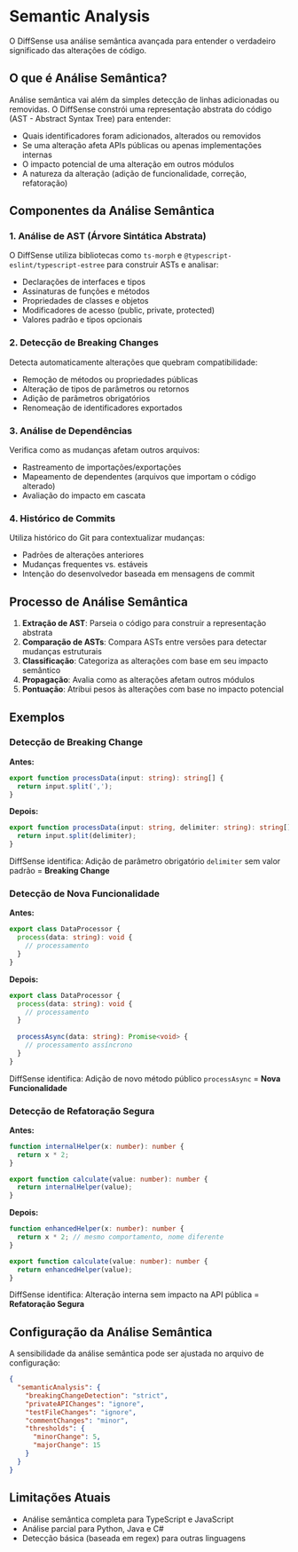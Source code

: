 # Semantic Analysis

O DiffSense usa análise semântica avançada para entender o verdadeiro significado das alterações de código.

## O que é Análise Semântica?

Análise semântica vai além da simples detecção de linhas adicionadas ou removidas. O DiffSense constrói uma representação abstrata do código (AST - Abstract Syntax Tree) para entender:

- Quais identificadores foram adicionados, alterados ou removidos
- Se uma alteração afeta APIs públicas ou apenas implementações internas
- O impacto potencial de uma alteração em outros módulos
- A natureza da alteração (adição de funcionalidade, correção, refatoração)

## Componentes da Análise Semântica

### 1. Análise de AST (Árvore Sintática Abstrata)

O DiffSense utiliza bibliotecas como `ts-morph` e `@typescript-eslint/typescript-estree` para construir ASTs e analisar:

- Declarações de interfaces e tipos
- Assinaturas de funções e métodos
- Propriedades de classes e objetos
- Modificadores de acesso (public, private, protected)
- Valores padrão e tipos opcionais

### 2. Detecção de Breaking Changes

Detecta automaticamente alterações que quebram compatibilidade:

- Remoção de métodos ou propriedades públicas
- Alteração de tipos de parâmetros ou retornos
- Adição de parâmetros obrigatórios
- Renomeação de identificadores exportados

### 3. Análise de Dependências

Verifica como as mudanças afetam outros arquivos:

- Rastreamento de importações/exportações
- Mapeamento de dependentes (arquivos que importam o código alterado)
- Avaliação do impacto em cascata

### 4. Histórico de Commits

Utiliza histórico do Git para contextualizar mudanças:

- Padrões de alterações anteriores
- Mudanças frequentes vs. estáveis
- Intenção do desenvolvedor baseada em mensagens de commit

## Processo de Análise Semântica

1. **Extração de AST**: Parseia o código para construir a representação abstrata
2. **Comparação de ASTs**: Compara ASTs entre versões para detectar mudanças estruturais
3. **Classificação**: Categoriza as alterações com base em seu impacto semântico
4. **Propagação**: Avalia como as alterações afetam outros módulos
5. **Pontuação**: Atribui pesos às alterações com base no impacto potencial

## Exemplos

### Detecção de Breaking Change

**Antes:**
```typescript
export function processData(input: string): string[] {
  return input.split(',');
}
```

**Depois:**
```typescript
export function processData(input: string, delimiter: string): string[] {
  return input.split(delimiter);
}
```

DiffSense identifica: Adição de parâmetro obrigatório `delimiter` sem valor padrão = **Breaking Change**

### Detecção de Nova Funcionalidade

**Antes:**
```typescript
export class DataProcessor {
  process(data: string): void {
    // processamento
  }
}
```

**Depois:**
```typescript
export class DataProcessor {
  process(data: string): void {
    // processamento
  }
  
  processAsync(data: string): Promise<void> {
    // processamento assíncrono
  }
}
```

DiffSense identifica: Adição de novo método público `processAsync` = **Nova Funcionalidade**

### Detecção de Refatoração Segura

**Antes:**
```typescript
function internalHelper(x: number): number {
  return x * 2;
}

export function calculate(value: number): number {
  return internalHelper(value);
}
```

**Depois:**
```typescript
function enhancedHelper(x: number): number {
  return x * 2; // mesmo comportamento, nome diferente
}

export function calculate(value: number): number {
  return enhancedHelper(value);
}
```

DiffSense identifica: Alteração interna sem impacto na API pública = **Refatoração Segura**

## Configuração da Análise Semântica

A sensibilidade da análise semântica pode ser ajustada no arquivo de configuração:

```json
{
  "semanticAnalysis": {
    "breakingChangeDetection": "strict",
    "privateAPIChanges": "ignore",
    "testFileChanges": "ignore",
    "commentChanges": "minor",
    "thresholds": {
      "minorChange": 5,
      "majorChange": 15
    }
  }
}
```

## Limitações Atuais

- Análise semântica completa para TypeScript e JavaScript
- Análise parcial para Python, Java e C#
- Detecção básica (baseada em regex) para outras linguagens
